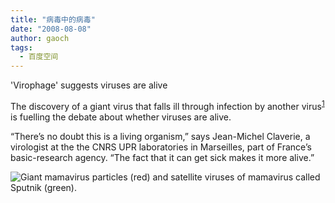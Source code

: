 ```yaml
---
title: "病毒中的病毒"
date: "2008-08-08"
author: gaoch
tags:
  - 百度空间
---
```


'Virophage' suggests viruses are alive

The discovery of a giant virus that falls ill through infection by
another
virus<sup>[1](http://www.nature.com/news/2008/080807/full/454677a.html#B1)</sup>
is fuelling the debate about whether viruses are alive.

“There’s no doubt this is a living organism,” says Jean-Michel Claverie,
a virologist at the the CNRS UPR laboratories in Marseilles, part of
France’s basic-research agency. “The fact that it can get sick makes it
more alive.”

![Giant mamavirus particles (red) and satellite viruses of mamavirus
called Sputnik
(green).](http://www.nature.com/news/2008/080806/images/454677a-i2.0.jpg)
